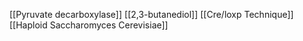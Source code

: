 [[Pyruvate decarboxylase]]
[[2,3-butanediol]]
[[Cre/loxp Technique]]
[[Haploid Saccharomyces Cerevisiae]]
